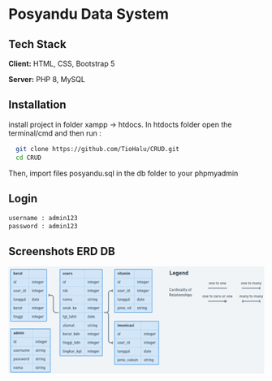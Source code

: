 # Posyandu Data System

## Tech Stack

**Client:** HTML, CSS, Bootstrap 5

**Server:** PHP 8, MySQL

## Installation

install project in folder xampp -> htdocs.
In htdocts folder open the terminal/cmd and then run :

```bash
  git clone https://github.com/TioHalu/CRUD.git
  cd CRUD
```

Then, import files posyandu.sql in the db folder to your phpmyadmin

## Login

    username : admin123
    password : admin123

## Screenshots ERD DB

![alt text](https://github.com/TioHalu/CRUD/blob/master/erd.png?raw=true)
